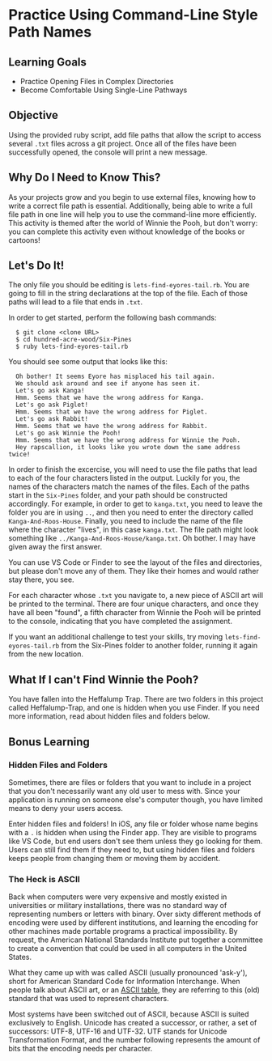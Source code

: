 # Practice Using Command-Line Style Path Names

## Learning Goals

- Practice Opening Files in Complex Directories
- Become Comfortable Using Single-Line Pathways

## Objective

Using the provided ruby script, add file paths that allow the script to access several `.txt` files across a git project. Once all of the files have been successfully opened, the console will print a new message.

## Why Do I Need to Know This?

As your projects grow and you begin to use external files, knowing how to write a correct file path is essential. Additionally, being able to write a full file path in one line will help you to use the command-line more efficiently. This activity is themed after the world of Winnie the Pooh, but don't worry: you can complete this activity even without knowledge of the books or cartoons!

## Let's Do It!

The only file you should be editing is `lets-find-eyores-tail.rb`. You are going to fill in the string declarations at the top of the file. Each of those paths will lead to a file that ends in `.txt`.

In order to get started, perform the following bash commands:

```
  $ git clone <clone URL>
  $ cd hundred-acre-wood/Six-Pines
  $ ruby lets-find-eyores-tail.rb
```

You should see some output that looks like this:

```
  Oh bother! It seems Eyore has misplaced his tail again.
  We should ask around and see if anyone has seen it.
  Let's go ask Kanga!
  Hmm. Seems that we have the wrong address for Kanga.
  Let's go ask Piglet!
  Hmm. Seems that we have the wrong address for Piglet.
  Let's go ask Rabbit!
  Hmm. Seems that we have the wrong address for Rabbit.
  Let's go ask Winnie the Pooh!
  Hmm. Seems that we have the wrong address for Winnie the Pooh.
  Hey rapscallion, it looks like you wrote down the same address twice!
```
In order to finish the excercise, you will need to use the file paths that lead to each of the four characters listed in the output. Luckily for you, the names of the characters match the names of the files. Each of the paths start in the `Six-Pines` folder, and your path should be constructed accordingly. For example, in order to get to `kanga.txt`, you need to leave the folder you are in using `..`, and then you need to enter the directory called `Kanga-And-Roos-House`. Finally, you need to include the name of the file where the character "lives", in this case `kanga.txt`. The file path might look something like `../Kanga-And-Roos-House/kanga.txt`. Oh bother. I may have given away the first answer.

You can use VS Code or Finder to see the layout of the files and directories, but please don't move any of them. They like their homes and would rather stay there, you see.

For each character whose `.txt` you navigate to, a new piece of ASCII art will be printed to the terminal. There are four unique characters, and once they have all been "found", a fifth character from Winnie the Pooh will be printed to the console, indicating that you have completed the assignment.

If you want an additional challenge to test your skills, try moving `lets-find-eyores-tail.rb` from the Six-Pines folder to another folder, running it again from the new location.

## What If I can't Find Winnie the Pooh?

You have fallen into the Heffalump Trap. There are two folders in this project called Heffalump-Trap, and one is hidden when you use Finder. If you need more information, read about hidden files and folders below.

## Bonus Learning

### Hidden Files and Folders

Sometimes, there are files or folders that you want to include in a project that you don't necessarily want any old user to mess with. Since your application is running on someone else's computer though, you have limited means to deny your users access.

Enter hidden files and folders! In iOS, any file or folder whose name begins with a `.` is hidden when using the Finder app. They are visible to programs like VS Code, but end users don't see them unless they go looking for them. Users can still find them if they need to, but using hidden files and folders keeps people from changing them or moving them by accident.

### The Heck is ASCII

Back when computers were very expensive and mostly existed in universities or military installations, there was no standard way of representing numbers or letters with binary. Over sixty different methods of encoding were used by different institutions, and learning the encoding for other machines made portable programs a practical impossibility. By request, the American National Standards Institute put together a committee to create a convention that could be used in all computers in the United States.

What they came up with was called ASCII (usually pronounced 'ask-y'), short for American Standard Code for Information Interchange. When people talk about ASCII art, or an [ASCII table](http://www.asciitable.com/), they are referring to this (old) standard that was used to represent characters.

Most systems have been switched out of ASCII, because ASCII is suited exclusively to English. Unicode has created a successor, or rather, a set of successors: UTF-8, UTF-16 and UTF-32. UTF stands for Unicode Transformation Format, and the number following represents the amount of bits that the encoding needs per character.
